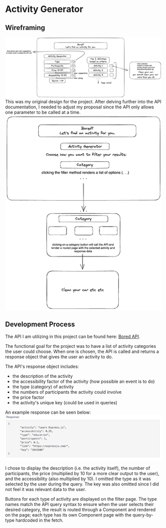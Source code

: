 # Activity Generator

## Wireframing
![website wireframe](/images/wireframe.png)
This was my original design for the project. After delving further into the API documentation, I needed to adjust my proposal since the API only allows one parameter to be called at a time.
![updated wireframe](/images/newWireframe.png)

## Development Process
The API I am utilizing in this project can be found here:
[Bored API](https://www.boredapi.com/documentation).

The functional goal for the project was to have a list of activity categories the user could choose. When one is chosen, the API is called and returns a response object that gives the user an activity to do.

The API's response object includes:
- the description of the activity
- the accessibility factor of the activity (how possible an event is to do)
- the type (category) of activity
- the numbers of participants the activity could involve
- the price factor
- the activity's unique key (could be used in queries)

An example response can be seen below:
![example API response](/images/response.png)

I chose to display the description (i.e. the activity itself), the number of participants, the price (multiplied by 10 for a more clear output to the user), and the accessibility (also multiplied by 10). I omitted the type as it was selected by the user during the query. The key was also omitted since I did not feel it was relevant data to the user.

Buttons for each type of activity are displayed on the filter page. The type names match the API query syntax to ensure when the user selects their desired category, the result is routed through a Component and rendered on the page; each type has its own Component page with the query-by-type hardcoded in the fetch.

